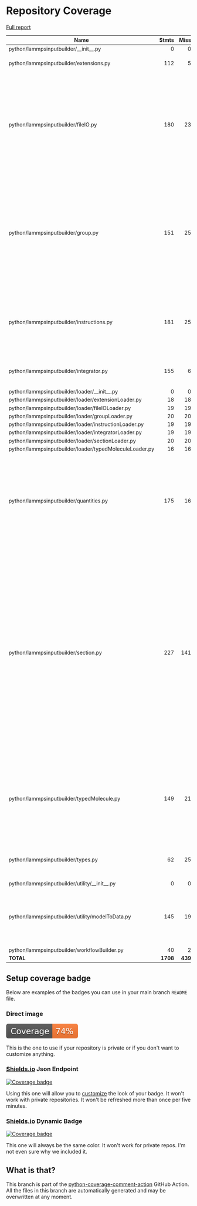 # Repository Coverage

[Full report](https://htmlpreview.github.io/?https://github.com/madreher/LammpsInputBuilder/blob/python-coverage-comment-action-data/htmlcov/index.html)

| Name                                                    |    Stmts |     Miss |   Cover |   Missing |
|-------------------------------------------------------- | -------: | -------: | ------: | --------: |
| python/lammpsinputbuilder/\_\_init\_\_.py               |        0 |        0 |    100% |           |
| python/lammpsinputbuilder/extensions.py                 |      112 |        5 |     96% |18, 21, 51, 93, 134 |
| python/lammpsinputbuilder/fileIO.py                     |      180 |       23 |     87% |24, 27, 30, 35, 38, 41, 44, 47, 50, 94, 114, 120-123, 133-136, 162, 175, 187, 196, 214, 237 |
| python/lammpsinputbuilder/group.py                      |      151 |       25 |     83% |23, 26, 41, 48, 59, 90, 111, 152, 158, 170, 189-190, 193, 196, 199, 202-205, 209-212, 215, 218 |
| python/lammpsinputbuilder/instructions.py               |      181 |       25 |     86% |24, 34, 46, 65, 74, 102, 113, 193, 235-240, 243-253 |
| python/lammpsinputbuilder/integrator.py                 |      155 |        6 |     96% |29, 42, 69, 107, 133, 167 |
| python/lammpsinputbuilder/loader/\_\_init\_\_.py        |        0 |        0 |    100% |           |
| python/lammpsinputbuilder/loader/extensionLoader.py     |       18 |       18 |      0% |      1-24 |
| python/lammpsinputbuilder/loader/fileIOLoader.py        |       19 |       19 |      0% |      1-25 |
| python/lammpsinputbuilder/loader/groupLoader.py         |       20 |       20 |      0% |      1-26 |
| python/lammpsinputbuilder/loader/instructionLoader.py   |       19 |       19 |      0% |      1-25 |
| python/lammpsinputbuilder/loader/integratorLoader.py    |       19 |       19 |      0% |      1-25 |
| python/lammpsinputbuilder/loader/sectionLoader.py       |       20 |       20 |      0% |      1-26 |
| python/lammpsinputbuilder/loader/typedMoleculeLoader.py |       16 |       16 |      0% |      1-22 |
| python/lammpsinputbuilder/quantities.py                 |      175 |       16 |     91% |73, 76, 91, 101, 113, 123, 138, 148, 161, 171, 186, 196, 207, 216, 228, 238 |
| python/lammpsinputbuilder/section.py                    |      227 |      141 |     38% |15-18, 21-22, 25-28, 31, 34, 40-44, 47, 50, 53, 56, 59-65, 68-104, 109-147, 158, 161, 167, 170, 173-179, 182-217, 235, 240, 267, 272, 279-280, 283, 286-289, 292-298, 301-305 |
| python/lammpsinputbuilder/typedMolecule.py              |      149 |       21 |     86% |32-37, 55, 58, 61, 64, 67, 93, 95, 103, 114-117, 130, 137, 178, 196, 225 |
| python/lammpsinputbuilder/types.py                      |       62 |       25 |     60% |14-21, 24-33, 46-49, 54-57, 70, 75, 78 |
| python/lammpsinputbuilder/utility/\_\_init\_\_.py       |        0 |        0 |    100% |           |
| python/lammpsinputbuilder/utility/modelToData.py        |      145 |       19 |     87% |35, 39, 94, 114, 133, 155-158, 172, 176-186 |
| python/lammpsinputbuilder/workflowBuilder.py            |       40 |        2 |     95% |    20, 32 |
|                                               **TOTAL** | **1708** |  **439** | **74%** |           |


## Setup coverage badge

Below are examples of the badges you can use in your main branch `README` file.

### Direct image

[![Coverage badge](https://raw.githubusercontent.com/madreher/LammpsInputBuilder/python-coverage-comment-action-data/badge.svg)](https://htmlpreview.github.io/?https://github.com/madreher/LammpsInputBuilder/blob/python-coverage-comment-action-data/htmlcov/index.html)

This is the one to use if your repository is private or if you don't want to customize anything.

### [Shields.io](https://shields.io) Json Endpoint

[![Coverage badge](https://img.shields.io/endpoint?url=https://raw.githubusercontent.com/madreher/LammpsInputBuilder/python-coverage-comment-action-data/endpoint.json)](https://htmlpreview.github.io/?https://github.com/madreher/LammpsInputBuilder/blob/python-coverage-comment-action-data/htmlcov/index.html)

Using this one will allow you to [customize](https://shields.io/endpoint) the look of your badge.
It won't work with private repositories. It won't be refreshed more than once per five minutes.

### [Shields.io](https://shields.io) Dynamic Badge

[![Coverage badge](https://img.shields.io/badge/dynamic/json?color=brightgreen&label=coverage&query=%24.message&url=https%3A%2F%2Fraw.githubusercontent.com%2Fmadreher%2FLammpsInputBuilder%2Fpython-coverage-comment-action-data%2Fendpoint.json)](https://htmlpreview.github.io/?https://github.com/madreher/LammpsInputBuilder/blob/python-coverage-comment-action-data/htmlcov/index.html)

This one will always be the same color. It won't work for private repos. I'm not even sure why we included it.

## What is that?

This branch is part of the
[python-coverage-comment-action](https://github.com/marketplace/actions/python-coverage-comment)
GitHub Action. All the files in this branch are automatically generated and may be
overwritten at any moment.